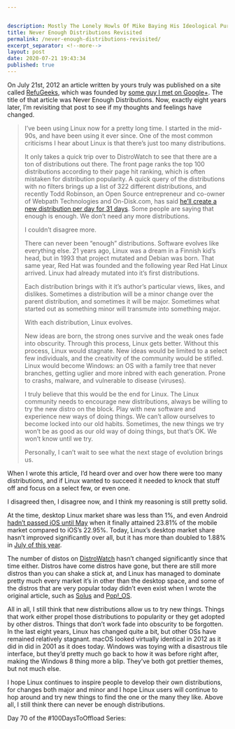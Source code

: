 ```yaml
---


description: Mostly The Lonely Howls Of Mike Baying His Ideological Purity At The Moon
title: Never Enough Distributions Revisited
permalink: /never-enough-distributions-revisited/
excerpt_separator: <!--more-->
layout: post
date: 2020-07-21 19:43:34
published: true
---
```


On July 21st, 2012 an article written by yours truly was published on a site called [RefuGeeks](https://refugeeks.com), which was founded by [some guy I met on Google+](https://fosstodon.org/@kev). The title of that article was Never Enough Distributions. Now, exactly eight years later, I’m revisiting that post to see if my thoughts and feelings have changed.

<!--more-->

> I’ve been using Linux now for a pretty long time. I started in the mid-90s, and have been using it ever since. One of the most common criticisms I hear about Linux is that there’s just too many distributions.
>
> It only takes a quick trip over to DistroWatch to see that there are a ton of distributions out there. The front page ranks the top 100 distributions according to their page hit ranking, which is often mistaken for distribution popularity. A quick query of the distributions with no filters brings up a list of 322 different distributions, and recently Todd Robinson, an Open Source entrepreneur and co-owner of Webpath Technologies and On-Disk.com, has said [he’ll create a new distribution per day for 31 days](http://www.pcworld.com/businesscenter/article/259613/looking_for_a_new_linux_distro_31_more_are_coming_next_month.html). Some people are saying that enough is enough. We don’t need any more distributions.
>
> I couldn’t disagree more.
>
> There can never been “enough” distributions. Software evolves like everything else. 21 years ago, Linux was a dream in a Finnish kid’s head, but in 1993 that project mutated and Debian was born. That same year, Red Hat was founded and the following year Red Hat Linux arrived. Linux had already mutated into it’s first distributions.
>
> Each distribution brings with it it’s author’s particular views, likes, and dislikes. Sometimes a distribution will be a minor change over the parent distribution, and sometimes it will be major. Sometimes what started out as something minor will transmute into something major.
>
> With each distribution, Linux evolves.
>
> New ideas are born, the strong ones survive and the weak ones fade into obscurity. Through this process, Linux gets better. Without this process, Linux would stagnate. New ideas would be limited to a select few individuals, and the creativity of the community would be stifled. Linux would become Windows: an OS with a family tree that never branches, getting uglier and more inbred with each generation. Prone to crashs, malware, and vulnerable to disease (viruses).
>
> I truly believe that this would be the end for Linux. The Linux community needs to encourage new distributions, always be willing to try the new distro on the block. Play with new software and experience new ways of doing things. We can’t allow ourselves to become locked into our old habits. Sometimes, the new things we try won’t be as good as our old way of doing things, but that’s OK. We won’t know until we try.
>
> Personally, I can’t wait to see what the next stage of evolution brings us.

When I wrote this article, I’d heard over and over how there were too many distributions, and if Linux wanted to succeed it needed to knock that stuff off and focus on a select few, or even one. 

I disagreed then, I disagree now, and I think my reasoning is still pretty solid.

At the time, desktop Linux market share was less than 1%, and even Android [hadn’t passed iOS until May](https://gs.statcounter.com/os-market-share/mobile/worldwide/#monthly-201201-201212) when it finally attained 23.81% of the mobile market compared to iOS’s 22.95%. Today, Linux’s desktop market share hasn’t improved significantly over all, but it has more than doubled to 1.88% in [July of this year](https://gs.statcounter.com/os-market-share/desktop/worldwide/#monthly-202001-202007).

The number of distos on [DistroWatch](https://distrowatch.com) hasn’t changed significantly since that time either. Distros have come distros have gone, but there are still more distros than you can shake a stick at, and Linux has managed to dominate pretty much every market it’s in other than the desktop space, and some of the distros that are very popular today didn’t even exist when I wrote the original article, such as [Solus](https://getsol.us/) and [Pop!_OS](https://pop.system76.com/). 

All in all, I still think that new distributions allow us to try new things. Things that work either propel those distributions to popularity or they get adopted by other distros. Things that don’t work fade into obscurity to be forgotten. In the last eight years, Linux has changed quite a bit, but other OSs have remained relatively stagnant. macOS looked virtually identical in 2012 as it did in did in 2001 as it does today. Windows was toying with a disastrous tile interface, but they’d pretty much go back to how it was before right after, making the Windows 8 thing more a blip. They’ve both got prettier themes, but not much else.

I hope Linux continues to inspire people to develop their own distributions, for changes both major and minor and I hope Linux users will continue to hop around and try new things to find the one or the many they like. Above all, I still think there can never be enough distributions.


Day 70 of the #100DaysToOffload Series: